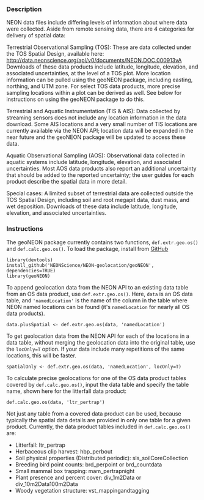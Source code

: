 ### Description

NEON data files include differing levels of information about where data were collected. Aside from remote sensing data, there are 4 categories for delivery of spatial data:

Terrestrial Observational Sampling (TOS): These are data collected under the TOS Spatial Design, available here: http://data.neonscience.org/api/v0/documents/NEON.DOC.000913vA Downloads of these data products include latitude, longitude, elevation, and associated uncertainties, at the level of a TOS plot. More location information can be pulled using the geoNEON package, including easting, northing, and UTM zone. For select TOS data products, more precise sampling locations within a plot can be derived as well. See below for instructions on using the geoNEON package to do this.

Terrestrial and Aquatic Instrumentation (TIS & AIS): Data collected by streaming sensors does not include any location information in the data download. Some AIS locations and a very small number of TIS locations are currently available via the NEON API; location data will be expanded in the near future and the geoNEON package will be updated to access these data.

Aquatic Observational Sampling (AOS): Observational data collected in aquatic systems include latitude, longitude, elevation, and associated uncertainties. Most AOS data products also report an additional uncertainty that should be added to the reported uncertainty; the user guides for each product describe the spatial data in more detail.

Special cases: A limited subset of terrestrial data are collected outside the TOS Spatial Design, including soil and root megapit data, dust mass, and wet deposition. Downloads of these data include latitude, longitude, elevation, and associated uncertainties.


### Instructions

The geoNEON package currently contains two functions, `def.extr.geo.os()` and `def.calc.geo.os()`. To load the package, install from [GitHub](https://github.com/NEONScience/NEON-geolocation/tree/master/geoNEON)

```
library(devtools)
install_github('NEONScience/NEON-geolocation/geoNEON', dependencies=TRUE)
library(geoNEON)
```

To append geolocation data from the NEON API to an existing data table from an OS data product, use `def.extr.geo.os()`. Here, `data` is an OS data table, and `'namedLocation'` is the name of the column in the table where NEON named locations can be found (it's `namedLocation` for nearly all OS data products).

```
data.plusSpatial <- def.extr.geo.os(data, 'namedLocation')
```

To get geolocation data from the NEON API for each of the locations in a data table, without merging the geolocation data into the original table, use the `locOnly=T` option. If your data include many repetitions of the same locations, this will be faster.

```
spatialOnly <- def.extr.geo.os(data, 'namedLocation', locOnly=T)
```

To calculate precise geolocations for one of the OS data product tables covered by `def.calc.geo.os()`, input the data table and specify the table name, shown here for the litterfall data product:

```
def.calc.geo.os(data, 'ltr_pertrap')
```

Not just any table from a covered data product can be used, because typically the spatial data details are provided in only one table for a given product. Currently, the data product tables included in `def.calc.geo.os()` are:

+ Litterfall: ltr_pertrap
+ Herbaceous clip harvest: hbp_perbout
+ Soil physical properties (Distributed periodic): sls_soilCoreCollection
+ Breeding bird point counts: brd_perpoint or brd_countdata
+ Small mammal box trapping: mam_pertrapnight
+ Plant presence and percent cover: div_1m2Data or div_10m2Data100m2Data
+ Woody vegetation structure: vst_mappingandtagging


